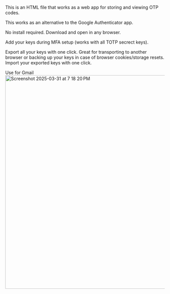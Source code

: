 This is an HTML file that works as a web app for storing and viewing OTP codes.

This works as an alternative to the Google Authenticator app.

No install required. Download and open in any browser.

Add your keys during MFA setup (works with all TOTP secrect keys).

Export all your keys with one click. Great for transporting to another browser or backing up your keys in case of browser cookies/storage resets.
Import your exported keys with one click.


Use for Gmail<img width="674" alt="Screenshot 2025-03-31 at 7 18 20 PM" src="https://github.com/user-attachments/assets/29162199-3bf5-43c6-addd-d1ec1f4bca88" />
